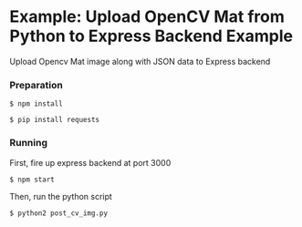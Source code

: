 # Example: Upload OpenCV Mat from Python to Express Backend Example
Upload Opencv Mat image along with JSON data to Express backend

### Preparation
`$ npm install`

`$ pip install requests` 

### Running
First, fire up express backend at port 3000

`$ npm start`

Then, run the python script

`$ python2 post_cv_img.py`


